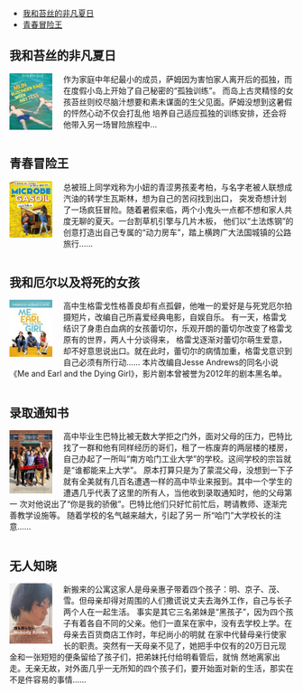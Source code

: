 <!-- TOC -->
  * [我和苔丝的非凡夏日](#)
  * [青春冒险王](#)
<!-- TOC -->

## 我和苔丝的非凡夏日

<div><img height="20%" src="image\我和苔丝的非凡夏日.png" width="15%" style="float:left;padding-right:20px;" />
    <p>作为家庭中年纪最小的成员，萨姆因为害怕家人离开后的孤独，而在度假小岛上开始了自己秘密的“孤独训练”。
    而岛上古灵精怪的女孩苔丝则绞尽脑汁想要和素未谋面的生父见面。萨姆没想到这暑假的怦然心动不仅会打乱他
    培养自己适应孤独的训练安排，还会将他带入另一场冒险旅程中...</p>
</div>
<div style="clear: both"></div>

## 青春冒险王

<div><img height="20%" src="image\青春冒险王.png" width="15%" style="float:left;padding-right:20px;" />
    <p>总被班上同学戏称为小妞的青涩男孩麦考柏，与名字老被人联想成汽油的转学生瓦斯林，想为自己的苦闷找到出口，
    突发奇想计划了一场疯狂冒险。随着暑假来临，两个小鬼头一点都不想和家人共度无聊的夏天。一台割草机引擎与几片木板，
    他们以“土法炼钢”的创意打造出自己专属的“动力房车”，踏上横跨广大法国城镇的公路旅行......</p>
</div>
<div style="clear: both"></div>

## 我和厄尔以及将死的女孩

<div><img height="20%" src="image\我和厄尔以及将死的女孩.png" width="15%" style="float:left;padding-right:20px;" />
    <p>高中生格雷戈性格善良却有点孤僻，他唯一的爱好是与死党厄尔拍摄短片，改编自己所喜爱经典电影，自娱自乐。
    有一天，格雷戈结识了身患白血病的女孩蕾切尔，乐观开朗的蕾切尔改变了格雷戈原有的世界，两人十分谈得来，
    格雷戈逐渐对蕾切尔萌生爱意，却不好意思说出口。就在此时，蕾切尔的病情加重，格雷戈意识到自己必须有所行动……
    本片改编自Jesse Andrews的同名小说《Me and Earl and the Dying Girl》，影片剧本曾被誉为2012年的剧本黑名单。</p>
</div>
<div style="clear: both"></div>

## 录取通知书

<div><img height="20%" src="image\录取通知书.png" width="15%" style="float:left;padding-right:20px;" />
    <p>高中毕业生巴特比被无数大学拒之门外，面对父母的压力，巴特比找了一群和他有同样经历的哥们，租了一栋废弃的两层楼的楼房，
    自己办起了一所叫“南方哈门工业大学”的学校。这间学校的宗旨就是“谁都能来上大学”。 原本打算只是为了蒙混父母，没想到一下子
    就有全美就有几百名遭遇一样的高中毕业来报到。其中一个学生的遭遇几乎代表了这里的所有人，当他收到录取通知时，他的父母第一
    次对他说出了“你是我的骄傲”。巴特比他们只好忙前忙后，聘请教师、逐渐完善教学设施等。 随着学校的名气越来越大，引起了另一
    所“哈门”大学校长的注意……</p>
</div>
<div style="clear: both"></div>

## 无人知晓

<div><img height="20%" src="image\无人知晓.png" width="15%" style="float:left;padding-right:20px;" />
    <p>新搬来的公寓这家人是母亲惠子带着四个孩子：明、京子、茂、雪。但母亲却得对周围的人们撒谎说丈夫去海外工作，自己与长子两个人在一起生活。
    事实是其它三名弟妹是“黑孩子”，因为四个孩子有着各自不同的父亲。他们一直呆在家中，没有去学校上学。在母亲去百货商店工作时，年纪尚小的明就
    在家中代替母亲行使家长的职责。突然有一天母亲不见了，她把手中仅有的20万日元现金和一张短短的便条留给了孩子们，把弟妹托付给明看管后，就悄
    然地离家出走。无亲无故，对外面几乎一无所知的四个孩子们，要开始面对新的生活，那实在不是件容易的事情…… </p>
</div>
<div style="clear: both"></div>


